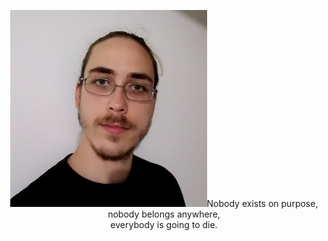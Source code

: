 <p style="text-align:center"><img src="/img/me.jpg" alt="Ryan" height="315" width="315"/>Nobody exists on purpose,<br>nobody belongs anywhere,<br>everybody is going to die.</p>